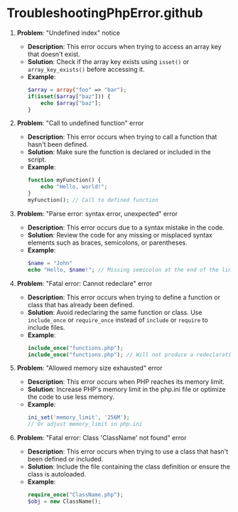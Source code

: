 # TroubleshootingPhpError.github
1. **Problem**: "Undefined index" notice
   - **Description**: This error occurs when trying to access an array key that doesn't exist.
   - **Solution**: Check if the array key exists using `isset()` or `array_key_exists()` before accessing it.
   - **Example**: 
     ```php
     $array = array("foo" => "bar");
     if(isset($array["baz"])) {
         echo $array["baz"];
     }
     ```

2. **Problem**: "Call to undefined function" error
   - **Description**: This error occurs when trying to call a function that hasn't been defined.
   - **Solution**: Make sure the function is declared or included in the script.
   - **Example**: 
     ```php
     function myFunction() {
         echo "Hello, world!";
     }
     myFunction(); // Call to defined function
     ```

3. **Problem**: "Parse error: syntax error, unexpected" error
   - **Description**: This error occurs due to a syntax mistake in the code.
   - **Solution**: Review the code for any missing or misplaced syntax elements such as braces, semicolons, or parentheses.
   - **Example**: 
     ```php
     $name = "John"
     echo "Hello, $name!"; // Missing semicolon at the end of the line
     ```

4. **Problem**: "Fatal error: Cannot redeclare" error
   - **Description**: This error occurs when trying to define a function or class that has already been defined.
   - **Solution**: Avoid redeclaring the same function or class. Use `include_once` or `require_once` instead of `include` or `require` to include files.
   - **Example**: 
     ```php
     include_once("functions.php");
     include_once("functions.php"); // Will not produce a redeclaration error
     ```

5. **Problem**: "Allowed memory size exhausted" error
   - **Description**: This error occurs when PHP reaches its memory limit.
   - **Solution**: Increase PHP's memory limit in the php.ini file or optimize the code to use less memory.
   - **Example**: 
     ```php
     ini_set('memory_limit', '256M');
     // Or adjust memory_limit in php.ini
     ```

6. **Problem**: "Fatal error: Class 'ClassName' not found" error
   - **Description**: This error occurs when trying to use a class that hasn't been defined or included.
   - **Solution**: Include the file containing the class definition or ensure the class is autoloaded.
   - **Example**: 
     ```php
     require_once("ClassName.php");
     $obj = new ClassName();
     ```
